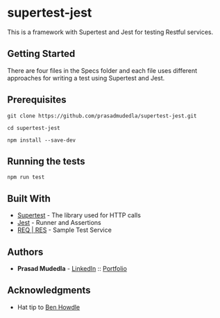 # supertest-jest

This is a framework with Supertest and Jest for testing Restful services.

## Getting Started

There are four files in the Specs folder and each file uses different approaches for writing a test using Supertest and Jest.

## Prerequisites


```
git clone https://github.com/prasadmudedla/supertest-jest.git

cd supertest-jest

npm install --save-dev
```

## Running the tests


```
npm run test
```

## Built With

* [Supertest](https://github.com/visionmedia/supertest) - The library used for HTTP calls
* [Jest](https://github.com/facebook/jest) - Runner and Assertions
* [REQ | RES](https://reqres.in/) - Sample Test Service

## Authors

* **Prasad Mudedla** - [LinkedIn](https://www.linkedin.com/in/prasadmudedla/) ::  [Portfolio](http://prasadm.me/)


## Acknowledgments

* Hat tip to  [Ben Howdle](https://github.com/benhowdle89)